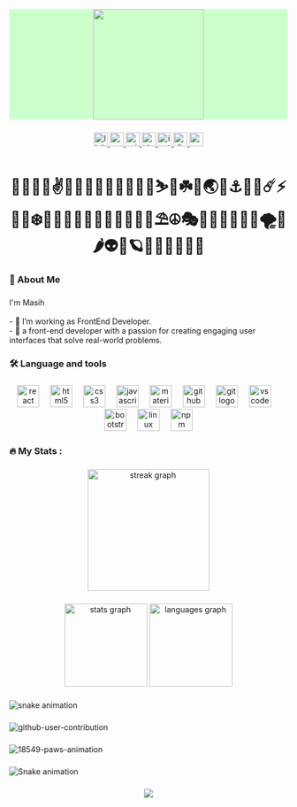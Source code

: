 <div style="background-color:#cdffcd">
<div align="center">
  <img height="200" src="https://github.com/Masihbalali/Masihbalali/assets/33178118/b4c9c2c1-0f41-43ce-9f70-a56f21cf89cd"  />
</div>
</div>

###

<div align="center">
  <a href="https://www.linkedin.com/in/masih-balali-846267156/" target="_blank">
    <img src="https://img.shields.io/static/v1?message=LinkedIn&logo=linkedin&label=&color=0077B5&logoColor=white&labelColor=&style=for-the-badge" height="25" alt="linkedin logo"  />
  </a>
  <a href="https://www.youtube.com/channel/UCKzMESbssnv-qzaYkZv2odA" target="_blank">
    <img src="https://img.shields.io/static/v1?message=Youtube&logo=youtube&label=&color=FF0000&logoColor=white&labelColor=&style=for-the-badge" height="25" alt="youtube logo"  />
  </a>
  <a href="mailto:masihbalali@outlook.com" target="_blank">
    <img src="https://img.shields.io/static/v1?message=Outlook&logo=microsoft-outlook&label=&color=0078D4&logoColor=white&labelColor=&style=for-the-badge" height="25" alt="microsoft-outlook logo"  />
  </a>
  <a href="https://stackoverflow.com/users/8362927/masih-balali" target="_blank">
    <img src="https://img.shields.io/static/v1?message=Stackoverflow&logo=stackoverflow&label=&color=FE7A16&logoColor=white&labelColor=&style=for-the-badge" height="25" alt="stackoverflow logo"  />
  </a>
  <a href="https://www.instagram.com/masih.balali/" target="_blank">
    <img src="https://img.shields.io/static/v1?message=Instagram&logo=instagram&label=&color=E4405F&logoColor=white&labelColor=&style=for-the-badge" height="25" alt="instagram logo"  />
  </a>
  <a href="https://discordapp.com/users/9010" target="_blank">
    <img src="https://img.shields.io/static/v1?message=Discord&logo=discord&label=&color=7289DA&logoColor=white&labelColor=&style=for-the-badge" height="25" alt="discord logo"  />
  </a>
  <a href="mailto:balalimasih@gmail.com" target="_blank">
    <img src="https://img.shields.io/static/v1?message=Gmail&logo=gmail&label=&color=D14836&logoColor=white&labelColor=&style=for-the-badge" height="25" alt="gmail logo"  />
  </a>
</div>

###


<h1 align="center">👋🥰🚀🤓✌️🧠🐶🦅🐙🐳🦖🦣🐋🦦⛷️🚁☘️🌚🌏🌈⚓️🍃🍁☄️⚡️🦊🥳❄️🍕🤖🍟🦇🍩🗿🦕💎🦏🎁🍄⛱️☮️🎭🪻🍫🎃🔥🍪👾🌪️🍔🌶️👽🍓🪐👻🌙🥀🐾🤡🧿</h1>

###

<h3 align="left">👻 About Me</h3>

###

<p align="left">I'm Masih <br><br>- 🔭 I’m working as FrontEnd Developer.<br>- 🎨 a front-end developer with a passion for creating engaging user interfaces that solve real-world problems.</p>

###

<h3 align="left">🛠 Language and tools</h3>

###

<div align="center">
  <img src="https://img.shields.io/badge/React-61DAFB?logo=react&logoColor=black&style=for-the-badge" height="40" alt="react logo"  />
  <img width="12" />
  <img src="https://img.shields.io/badge/HTML5-E34F26?logo=html5&logoColor=white&style=for-the-badge" height="40" alt="html5 logo"  />
  <img width="12" />
  <img src="https://img.shields.io/badge/CSS3-1572B6?logo=css3&logoColor=white&style=for-the-badge" height="40" alt="css3 logo"  />
  <img width="12" />
  <img src="https://img.shields.io/badge/JavaScript-F7DF1E?logo=javascript&logoColor=black&style=for-the-badge" height="40" alt="javascript logo"  />
  <img width="12" />
  <img src="https://img.shields.io/badge/MUI-007FFF?logo=mui&logoColor=white&style=for-the-badge" height="40" alt="materialui logo"  />
  <img width="12" />
  <img src="https://img.shields.io/badge/GitHub-181717?logo=github&logoColor=white&style=for-the-badge" height="40" alt="github logo"  />
  <img width="12" />
  <img src="https://img.shields.io/badge/Git-F05032?logo=git&logoColor=white&style=for-the-badge" height="40" alt="git logo"  />
  <img width="12" />
  <img src="https://img.shields.io/badge/Visual Studio Code-007ACC?logo=visualstudiocode&logoColor=white&style=for-the-badge" height="40" alt="vscode logo"  />
  <img width="12" />
  <img src="https://img.shields.io/badge/Bootstrap-7952B3?logo=bootstrap&logoColor=white&style=for-the-badge" height="40" alt="bootstrap logo"  />
  <img width="12" />
  <img src="https://img.shields.io/badge/Linux-FCC624?logo=linux&logoColor=black&style=for-the-badge" height="40" alt="linux logo"  />
  <img width="12" />
  <img src="https://img.shields.io/badge/npm-CB3837?logo=npm&logoColor=white&style=for-the-badge" height="40" alt="npm logo"  />
</div>

###

<h3 align="left">🔥   My Stats :</h3>

###

<div align="center">
  <img src="https://streak-stats.demolab.com?user=Masihbalali&locale=en&mode=weekly&theme=github_dark&hide_border=true&border_radius=7&order=3" height="220" alt="streak graph"  />
</div>

###

<div align="center">
  <img src="https://github-readme-stats.vercel.app/api?username=Masihbalali&hide_title=false&hide_rank=false&show_icons=true&include_all_commits=true&count_private=true&disable_animations=false&theme=github_dark&locale=en&hide_border=false&order=1" height="150" alt="stats graph"  />
  <img src="https://github-readme-stats.vercel.app/api/top-langs?username=Masihbalali&locale=en&hide_title=false&layout=compact&card_width=320&langs_count=5&theme=github_dark&hide_border=false&order=2" height="150" alt="languages graph"  />
</div>

###

![snake animation](https://github.com/masihbalali/masihbalali/blob/output/github-contribution-grid-snake2.svg)

###

![github-user-contribution](https://github.com/Masihbalali/Masihbalali/assets/33178118/434f9a8e-bbe1-4cfe-8326-4779899be0fb)

###

![18549-paws-animation](https://github.com/Masihbalali/Masihbalali/assets/33178118/aa5d855d-5a49-4c27-b07c-30108ef781b9)

###

<img src="https://raw.githubusercontent.com/Masihbalali/Masihbalali/output/snake.svg" alt="Snake animation" />

###

<div align="center">
  <img src="https://visitor-badge.laobi.icu/badge?page_id=Masihbalali.Masihbalali&"  />
</div>

###
